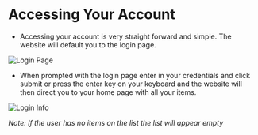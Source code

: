 # Accessing Your Account

* Accessing your account is very straight forward and simple. The website will default you to the login page.  

![Login Page](https://github.com/meyer3cj/Group82021/blob/userGuide/UserGuide/Images/signinPage.png)

* When prompted with the login page enter in your credentials and click submit or press the enter key on your keyboard and the website will then direct you to your home page with all your items.  

![Login Info](https://github.com/meyer3cj/Group82021/blob/userGuide/UserGuide/Images/signinInfo.png)


*Note: If the user has no items on the list the list will appear empty*